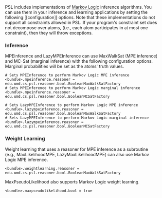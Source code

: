 PSL includes implementations of [Markov Logic](http://www.cs.washington.edu/homes/pedrod/papers/mlj05.pdf) inference algorithms. You can use them in your inference and learning applications by setting the following [[configuration]] options. Note that these implementations do not support all constraints allowed in PSL. If your program's constraint set does not decompose over atoms, (i.e., each atom participates in at most one constraint), then they will throw exceptions.

### Inference

MPEInference and LazyMPEInference can use MaxWalkSat (MPE inference) and MC-Sat (marginal inference) with the following configuration options. Marginal probabilities will be set as the atoms' truth values.

```
# Sets MPEInference to perform Markov Logic MPE inference
<bundle>.mpeinference.reasoner = edu.umd.cs.psl.reasoner.bool.BooleanMaxWalkSatFactory
# Sets MPEInference to perform Markov Logic marginal inference
<bundle>.mpeinference.reasoner = edu.umd.cs.psl.reasoner.bool.BooleanMCSatFactory

# Sets LazyMPEInference to perform Markov Logic MPE inference
<bundle>.lazympeinference.reasoner = edu.umd.cs.psl.reasoner.bool.BooleanMaxWalkSatFactory
# Sets LazyMPEInference to perform Markov Logic marginal inference
<bundle>.lazympeinference.reasoner = edu.umd.cs.psl.reasoner.bool.BooleanMCSatFactory
```

### Weight Learning

Weight learning that uses a reasoner for MPE inference as a subroutine (e.g., MaxLikelihoodMPE, LazyMaxLikelihoodMPE) can also use Markov Logic MPE inference.

```
<bundle>.weightlearning.reasoner = edu.umd.cs.psl.reasoner.bool.BooleanMaxWalkSatFactory
```

MaxPseudoLikelihood also supports Markov Logic weight learning.

```
<bundle>.maxpseudolikelihood.bool = true
```